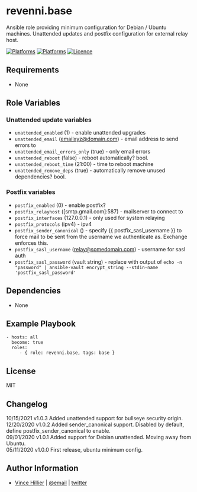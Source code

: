 revenni.base
=========

Ansible role providing minimum configuration for Debian / Ubuntu machines.  Unattended updates and postfix configuration for external relay host.

[![Platforms](http://img.shields.io/badge/platforms-debian-lightgrey.svg?style=flat)](#)
[![Platforms](http://img.shields.io/badge/platforms-ubuntu-lightgrey.svg?style=flat)](#)
[![Licence](https://img.shields.io/badge/Licence-MIT-blue.svg)](https://tldrlegal.com/license/mit-license)

Requirements
------------

* None

Role Variables
--------------

### Unattended update variables
* ```unattended_enabled``` (1) - enable unattended upgrades
* ```unattended_email``` (emailxyz@domain.com) - email address to send errors to
* ```unattended_email_errors_only``` (true) - only email errors
* ```unattended_reboot``` (false) - reboot automatically?  bool.
* ```unattended_reboot_time``` (21:00) - time to reboot machine
* ```unattended_remove_deps``` (true) - automatically remove unused dependencies? bool.

### Postfix variables
* ```postfix_enabled``` (0) - enable postfix?
* ```postfix_relayhost``` ([smtp.gmail.com]:587) - mailserver to connect to
* ```postfix_interfaces``` (127.0.0.1) - only used for system relaying
* ```postfix_protocols``` (ipv4) - ipv4
* ```postfix_sender_canonical``` () - specify {{ postfix_sasl_username }} to force mail to be sent from the username we authenticate as.  Exchange enforces this.
* ```postfix_sasl_username``` (relay@somedomain.com) - username for sasl auth
* ```postfix_sasl_password``` (vault string) - replace with output of ```echo -n "password" | ansible-vault encrypt_string --stdin-name 'postfix_sasl_password'```


Dependencies
------------

* None

Example Playbook
----------------

    - hosts: all
      become: true
      roles:
         - { role: revenni.base, tags: base }

License
-------
MIT

Changelog
---------
10/15/2021 v1.0.3 Added unattended support for bullseye security origin.\
12/20/2020 v1.0.2 Added sender_canonical support.  Disabled by default, define postfix_sender_canonical to enable.\
09/01/2020 v1.0.1 Added support for Debian unattended.  Moving away from Ubuntu.\
05/11/2020 v1.0.0 First release, ubuntu minimum config.


Author Information
------------------
* [Vince Hillier](https://revenni.com) | [@email](mailto:vince@revenni.com) | [twitter](https://twitter.com/vincedotca)
